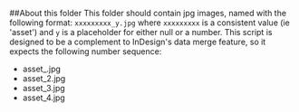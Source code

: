 ##About this folder
This folder should contain jpg images, named with the following format:
`xxxxxxxxx_y.jpg`
where `xxxxxxxxx` is a consistent value (ie 'asset') and `y` is a placeholder for either null or a number. This script is designed to be a complement to InDesign's data merge feature, so it expects the following number sequence:
- asset_.jpg
- asset_2.jpg
- asset_3.jpg
- asset_4.jpg
